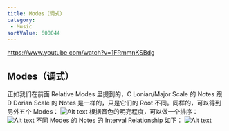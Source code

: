 ```yaml
---
title: Modes（调式）
category:
 - Music
sortValue: 600044
---
```


https://www.youtube.com/watch?v=1FRmmnKSBdg

## Modes（调式）

正如我们在前面 Relative Modes 里提到的，C Lonian/Major Scale 的 Notes 跟 D Dorian Scale 的 Notes 是一样的，只是它们的 Root 不同。同样的，可以得到另外五个 Modes：
![Alt text](image-2.png)
根据音色的明亮程度，可以做一个排序：
![Alt text](image-1.png)
不同 Modes 的 Notes 的 Interval Relationship 如下：
![Alt text](image.png)

